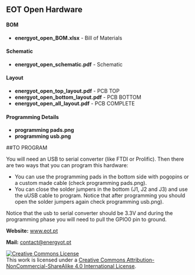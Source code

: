 ## EOT Open Hardware

#### BOM

- **energyot_open_BOM.xlsx** - Bill of Materials

#### Schematic

- **energyot_open_schematic.pdf** - Schematic

#### Layout

- **energyot_open_top_layout.pdf** - PCB TOP
- **energyot_open_bottom_layout.pdf** - PCB BOTTOM
- **energyot_open_all_layout.pdf** - PCB COMPLETE

#### Programming Details

- **programming pads.png**
- **programming usb.png**

##TO PROGRAM

You will need an USB to serial converter (like FTDI or Prolific). Then there are two ways that you can program this hardware:

 - You can use the programming pads in the bottom side with pogopins or a custom made cable (check programming pads.png). 
 - You can close the solder jumpers in the bottom (J1, J2 and J3) and use the uUSB cable to program. Notice that after programming you should open the solder jumpers again check programming usb.png).
 
Notice that the usb to serial converter should be 3.3V and during the programming phase you will need to pull the GPIO0 pin to ground.



**Website:** www.eot.pt

**Mail:** contact@energyot.pt

<a rel="license" href="http://creativecommons.org/licenses/by-nc-sa/4.0/"><img alt="Creative Commons License" style="border-width:0" src="https://i.creativecommons.org/l/by-nc-sa/4.0/80x15.png" /></a><br />This work is licensed under a <a rel="license" href="http://creativecommons.org/licenses/by-nc-sa/4.0/">Creative Commons Attribution-NonCommercial-ShareAlike 4.0 International License</a>.
